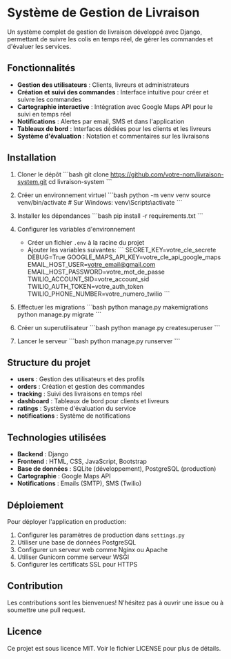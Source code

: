 # Système de Gestion de Livraison

Un système complet de gestion de livraison développé avec Django, permettant de suivre les colis en temps réel, de gérer les commandes et d'évaluer les services.

## Fonctionnalités

- **Gestion des utilisateurs** : Clients, livreurs et administrateurs
- **Création et suivi des commandes** : Interface intuitive pour créer et suivre les commandes
- **Cartographie interactive** : Intégration avec Google Maps API pour le suivi en temps réel
- **Notifications** : Alertes par email, SMS et dans l'application
- **Tableaux de bord** : Interfaces dédiées pour les clients et les livreurs
- **Système d'évaluation** : Notation et commentaires sur les livraisons

## Installation

1. Cloner le dépôt
   \`\`\`bash
   git clone https://github.com/votre-nom/livraison-system.git
   cd livraison-system
   \`\`\`

2. Créer un environnement virtuel
   \`\`\`bash
   python -m venv venv
   source venv/bin/activate  # Sur Windows: venv\Scripts\activate
   \`\`\`

3. Installer les dépendances
   \`\`\`bash
   pip install -r requirements.txt
   \`\`\`

4. Configurer les variables d'environnement
   - Créer un fichier `.env` à la racine du projet
   - Ajouter les variables suivantes:
     \`\`\`
     SECRET_KEY=votre_cle_secrete
     DEBUG=True
     GOOGLE_MAPS_API_KEY=votre_cle_api_google_maps
     EMAIL_HOST_USER=votre_email@gmail.com
     EMAIL_HOST_PASSWORD=votre_mot_de_passe
     TWILIO_ACCOUNT_SID=votre_account_sid
     TWILIO_AUTH_TOKEN=votre_auth_token
     TWILIO_PHONE_NUMBER=votre_numero_twilio
     \`\`\`

5. Effectuer les migrations
   \`\`\`bash
   python manage.py makemigrations
   python manage.py migrate
   \`\`\`

6. Créer un superutilisateur
   \`\`\`bash
   python manage.py createsuperuser
   \`\`\`

7. Lancer le serveur
   \`\`\`bash
   python manage.py runserver
   \`\`\`

## Structure du projet

- **users** : Gestion des utilisateurs et des profils
- **orders** : Création et gestion des commandes
- **tracking** : Suivi des livraisons en temps réel
- **dashboard** : Tableaux de bord pour clients et livreurs
- **ratings** : Système d'évaluation du service
- **notifications** : Système de notifications

## Technologies utilisées

- **Backend** : Django
- **Frontend** : HTML, CSS, JavaScript, Bootstrap
- **Base de données** : SQLite (développement), PostgreSQL (production)
- **Cartographie** : Google Maps API
- **Notifications** : Emails (SMTP), SMS (Twilio)

## Déploiement

Pour déployer l'application en production:

1. Configurer les paramètres de production dans `settings.py`
2. Utiliser une base de données PostgreSQL
3. Configurer un serveur web comme Nginx ou Apache
4. Utiliser Gunicorn comme serveur WSGI
5. Configurer les certificats SSL pour HTTPS

## Contribution

Les contributions sont les bienvenues! N'hésitez pas à ouvrir une issue ou à soumettre une pull request.

## Licence

Ce projet est sous licence MIT. Voir le fichier LICENSE pour plus de détails.
